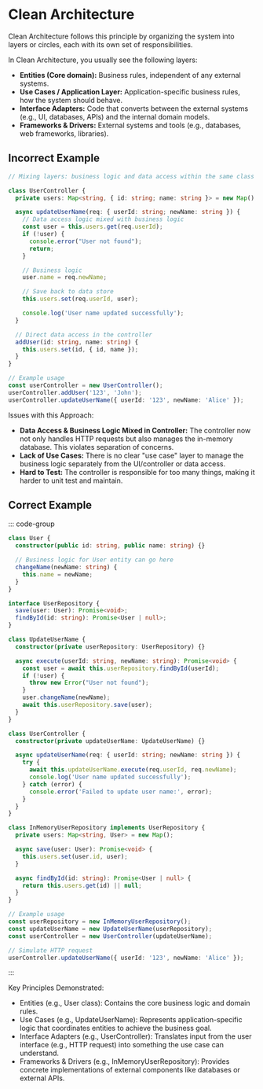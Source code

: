 # Clean Architecture

Clean Architecture follows this principle by organizing the system into layers or circles, each with its own set of responsibilities.

In Clean Architecture, you usually see the following layers:

- **Entities (Core domain):** Business rules, independent of any external systems.
- **Use Cases / Application Layer:** Application-specific business rules, how the system should behave.
- **Interface Adapters:** Code that converts between the external systems (e.g., UI, databases, APIs) and the internal domain models.
- **Frameworks & Drivers:** External systems and tools (e.g., databases, web frameworks, libraries).

## Incorrect Example

```ts
// Mixing layers: business logic and data access within the same class

class UserController {
  private users: Map<string, { id: string; name: string }> = new Map();

  async updateUserName(req: { userId: string; newName: string }) {
    // Data access logic mixed with business logic
    const user = this.users.get(req.userId);
    if (!user) {
      console.error("User not found");
      return;
    }

    // Business logic
    user.name = req.newName;

    // Save back to data store
    this.users.set(req.userId, user);

    console.log('User name updated successfully');
  }

  // Direct data access in the controller
  addUser(id: string, name: string) {
    this.users.set(id, { id, name });
  }
}

// Example usage
const userController = new UserController();
userController.addUser('123', 'John');
userController.updateUserName({ userId: '123', newName: 'Alice' });
```

Issues with this Approach:
- **Data Access & Business Logic Mixed in Controller:** The controller now not only handles HTTP requests but also manages the in-memory database. This violates separation of concerns.
- **Lack of Use Cases:** There is no clear "use case" layer to manage the business logic separately from the UI/controller or data access.
- **Hard to Test:** The controller is responsible for too many things, making it harder to unit test and maintain.

## Correct Example

::: code-group
```ts [Entities]
class User {
  constructor(public id: string, public name: string) {}

  // Business logic for User entity can go here
  changeName(newName: string) {
    this.name = newName;
  }
}
```

```ts [Use Case]
interface UserRepository {
  save(user: User): Promise<void>;
  findById(id: string): Promise<User | null>;
}

class UpdateUserName {
  constructor(private userRepository: UserRepository) {}

  async execute(userId: string, newName: string): Promise<void> {
    const user = await this.userRepository.findById(userId);
    if (!user) {
      throw new Error("User not found");
    }
    user.changeName(newName);
    await this.userRepository.save(user);
  }
}
```

```ts [Interface Adapters]
class UserController {
  constructor(private updateUserName: UpdateUserName) {}

  async updateUserName(req: { userId: string; newName: string }) {
    try {
      await this.updateUserName.execute(req.userId, req.newName);
      console.log('User name updated successfully');
    } catch (error) {
      console.error('Failed to update user name:', error);
    }
  }
}
```

```ts [Frameworks & Drivers]
class InMemoryUserRepository implements UserRepository {
  private users: Map<string, User> = new Map();

  async save(user: User): Promise<void> {
    this.users.set(user.id, user);
  }

  async findById(id: string): Promise<User | null> {
    return this.users.get(id) || null;
  }
}
```

```ts [Example Usage]
// Example usage
const userRepository = new InMemoryUserRepository();
const updateUserName = new UpdateUserName(userRepository);
const userController = new UserController(updateUserName);

// Simulate HTTP request
userController.updateUserName({ userId: '123', newName: 'Alice' });
```
:::

Key Principles Demonstrated:
- Entities (e.g., User class): Contains the core business logic and domain rules.
- Use Cases (e.g., UpdateUserName): Represents application-specific logic that coordinates entities to achieve the business goal.
- Interface Adapters (e.g., UserController): Translates input from the user interface (e.g., HTTP request) into something the use case can understand.
- Frameworks & Drivers (e.g., InMemoryUserRepository): Provides concrete implementations of external components like databases or external APIs.